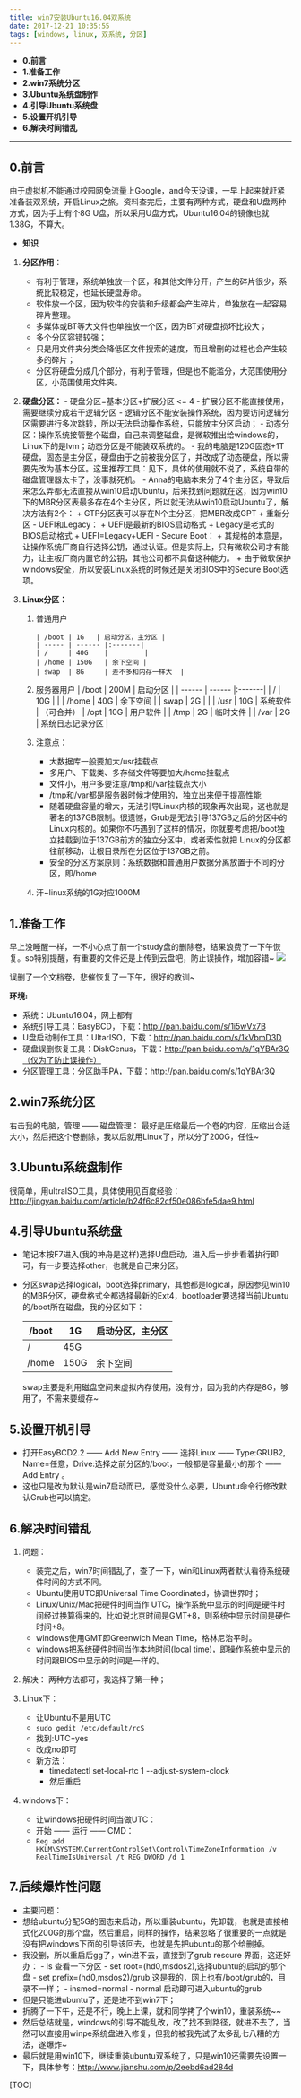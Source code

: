 ```yaml
---
title: win7安装Ubuntu16.04双系统
date: 2017-12-21 10:35:55
tags: [windows, linux, 双系统, 分区]
---
```




-  **0.前言**  
-  **1.准备工作**
-  **2.win7系统分区**
-  **3.Ubuntu系统盘制作**
-  **4.引导Ubuntu系统盘**
-  **5.设置开机引导**
-  **6.解决时间错乱**



----------
## **0.前言**
由于虚拟机不能通过校园网免流量上Google，and今天没课，一早上起来就赶紧准备装双系统，开启Linux之旅。资料查完后，主要有两种方式，硬盘和U盘两种方式，因为手上有个8G U盘，所以采用U盘方式，Ubuntu16.04的镜像也就1.38G，不算大。


- **知识**
 1. **分区作用**：
	 - 有利于管理，系统单独放一个区，和其他文件分开，产生的碎片很少，系统比较稳定，也延长硬盘寿命。
	 - 软件放一个区，因为软件的安装和升级都会产生碎片，单独放在一起容易碎片整理。
	 - 多媒体或BT等大文件也单独放一个区，因为BT对硬盘损坏比较大；
	 - 多个分区容错较强；
	 - 只是用文件夹分类会降低区文件搜索的速度，而且增删的过程也会产生较多的碎片；
	 - 分区将硬盘分成几个部分，有利于管理，但是也不能滥分，大范围使用分区，小范围使用文件夹。

 2. **硬盘分区：**
		- 硬盘分区=基本分区+扩展分区 <= 4
		- 扩展分区不能直接使用，需要继续分成若干逻辑分区
		- 逻辑分区不能安装操作系统，因为要访问逻辑分区需要进行多次跳转，所以无法启动操作系统，只能放主分区启动；
		- 动态分区：操作系统接管整个磁盘，自己来调整磁盘，是微软推出给windows的，Linux下的是lvm；动态分区是不能装双系统的。
		- 我的电脑是120G固态+1T硬盘，固态是主分区，硬盘由于之前被我分区了，并改成了动态硬盘，所以需要先改为基本分区。这里推荐工具：见下，具体的使用就不说了，系统自带的磁盘管理器太卡了，没事就死机。
		- Anna的电脑本来分了4个主分区，导致后来怎么弄都无法直接从win10启动Ubuntu，后来找到问题就在这，因为win10下的MBR分区表最多存在4个主分区，所以就无法从win10启动Ubuntu了，解决方法有2个：
			+ GTP分区表可以存在N个主分区，把MBR改成GPT
			+ 重新分区
		- UEFI和Legacy：
			+ UEFI是最新的BIOS启动格式
			+ Legacy是老式的BIOS启动格式
			+ UEFI=Legacy+UEFI
		- Secure Boot：
			+ 其规格的本意是，让操作系统厂商自行选择公钥，通过认证。但是实际上，只有微软公司才有能力，让主板厂商内置它的公钥，其他公司都不具备这种能力。
			+ 由于微软保护windows安全，所以安装Linux系统的时候还是关闭BIOS中的Secure Boot选项。
 3. **Linux分区：**
 	 1. 普通用户

	 	    | /boot | 1G   | 启动分区，主分区 |
		  	| ----- | ------ |:-------|
	 	  	| /		| 40G    |   	   |
			| /home | 150G	 | 余下空间 |
			| swap  | 8G 	 | 差不多和内存一样大  |
	 2. 服务器用户
	 	    | /boot | 200M   |  启动分区 |
		  	| ------ | ------ |:-------|
	 	  	| /		| 10G    |  |
			| /home | 40G	 | 余下空间 |
			| swap  | 2G 	 | 		   |
			| /usr  | 10G 	 | 系统软件 | （可合并）
			| /opt  | 10G    | 用户软件 |
			| /tmp  | 2G	 | 临时文件   |
			| /var  | 2G	 | 系统日志记录分区 |
			
	 3. 注意点：
	  	 - 大数据库一般要加大/usr挂载点
	 	 - 多用户、下载类、多存储文件等要加大/home挂载点
		 - 文件小，用户多要注意/tmp和/var挂载点大小
		 - /tmp和/var都是服务器时候才使用的，独立出来便于提高性能
		 - 随着硬盘容量的增大，无法引导Linux内核的现象再次出现，这也就是著名的137GB限制。很遗憾，Grub是无法引导137GB之后的分区中的Linux内核的。如果你不巧遇到了这样的情况，你就要考虑把/boot独立挂载到位于137GB前方的独立分区中，或者索性就把 Linux的分区都往前移动，让根目录所在分区位于137GB之前。
		 - 安全的分区方案原则：系统数据和普通用户数据分离放置于不同的分区，即/home
	 4. 汗~linux系统的1G对应1000M
## **1.准备工作** ##

早上没睡醒一样，一不小心点了前一个study盘的删除卷，结果浪费了一下午恢复。so特别提醒，有重要的文件还是上传到云盘吧，防止误操作，增加容错~
![](http://i.imgur.com/9EFYsOY.jpg)

误删了一个文档卷，悲催恢复了一下午，很好的教训~

**环境:**

- 系统：Ubuntu16.04，网上都有
- 系统引导工具：EasyBCD，下载：http://pan.baidu.com/s/1i5wVx7B
- U盘启动制作工具：UltarISO，下载：http://pan.baidu.com/s/1kVbmD3D
- 硬盘误删恢复工具：DiskGenus，下载：http://pan.baidu.com/s/1qYBAr3Q（仅为了防止误操作）
- 分区管理工具：分区助手PA，下载：http://pan.baidu.com/s/1qYBAr3Q



## **2.win7系统分区** ###

右击我的电脑，管理 —— 磁盘管理：
最好是压缩最后一个卷的内容，压缩出合适大小，然后把这个卷删除，我以后就用Linux了，所以分了200G，任性~

## **3.Ubuntu系统盘制作** ###

很简单，用ultraISO工具，具体使用见百度经验：http://jingyan.baidu.com/article/b24f6c82cf50e086bfe5dae9.html

## **4.引导Ubuntu系统盘** ###

- 笔记本按F7进入(我的神舟是这样)选择U盘启动，进入后一步步看着执行即可，有一步要选择other，也就是自己来分区。
- 分区swap选择logical，boot选择primary，其他都是logical，原因参见win10的MBR分区，硬盘格式全都选择最新的Ext4，bootloader要选择当前Ubuntu的/boot所在磁盘，我的分区如下：

	| /boot | 1G   | 启动分区，主分区 |
  	| ----- | ------ |:-------|
	| /		| 45G    |   	   |
	| /home | 150G	 | 余下空间 |
	
	swap主要是利用磁盘空间来虚拟内存使用，没有分，因为我的内存是8G，够用了，不需来要缓存~


## **5.设置开机引导** ###

- 打开EasyBCD2.2 —— Add New Entry —— 选择Linux —— Type:GRUB2, Name=任意，Drive:选择之前分区的/boot，一般都是容量最小的那个 —— Add Entry 。
- 这也只是改为默认是win7启动而已，感觉没什么必要，Ubuntu命令行修改默认Grub也可以搞定。

## **6.解决时间错乱**

 1. 问题： 
 
	- 装完之后，win7时间错乱了，查了一下，win和Linux两者默认看待系统硬件时间的方式不同。
	- Ubuntu使用UTC即Universal Time Coordinated，协调世界时；
	- Linux/Unix/Mac把硬件时间当作 UTC，操作系统中显示的时间是硬件时间经过换算得来的，比如说北京时间是GMT+8，则系统中显示时间是硬件时间+8。
	- windows使用GMT即Greenwich Mean Time，格林尼治平时。
	- windows把系统硬件时间当作本地时间(local time)，即操作系统中显示的时间跟BIOS中显示的时间是一样的。
	  
 2. 解决：
 	两种方法都可，我选择了第一种；
   1. Linux下：
	   - 让Ubuntu不是用UTC
	   - `sudo gedit /etc/default/rcS`
	   - 找到:UTC=yes
	   - 改成no即可
 	   - 新方法：
		   - timedatectl set-local-rtc 1 --adjust-system-clock
		   - 然后重启
   2. windows下：
	   - 让windows把硬件时间当做UTC：
	   - 开始 —— 运行 —— CMD：
	   - `Reg add HKLM\SYSTEM\CurrentControlSet\Control\TimeZoneInformation /v RealTimeIsUniversal /t REG_DWORD /d 1`
 
## **7.后续爆炸性问题**  
- 主要问题：
 - 想给ubuntu分配5G的固态来启动，所以重装ubuntu，先卸载，也就是直接格式化200G的那个盘，然后重启，同样的操作，结果忽略了很重要的一点就是没有把windows下面的引导该回去，也就是先把ubuntu的那个给删掉。
 - 我没删，所以重启后gg了，win进不去，直接到了grub rescure 界面，这还好办：
	   - ls 查看一下分区
		- set root=(hd0,msdos2),选择ubuntu的启动的那个盘
		- set prefix=(hd0,msdos2)/grub,这是我的，网上也有/boot/grub的，目录不一样；
		- insmod=normal
		- normal 启动即可进入ubuntu的grub
- 但是只能进ubuntu了，还是进不到win7下；
- 折腾了一下午，还是不行，晚上上课，就和同学拷了个win10，重装系统~~
- 然后总结就是，windows的引导不能乱改，改了找不到路径，就进不去了，当然可以直接用winpe系统盘进入修复，但我的被我先试了太多乱七八糟的方法，遂爆炸~
- 最后就是用win10下，继续重装ubuntu双系统了，只是win10还需要先设置一下，具体参考：http://www.jianshu.com/p/2eebd6ad284d
  
[TOC]

